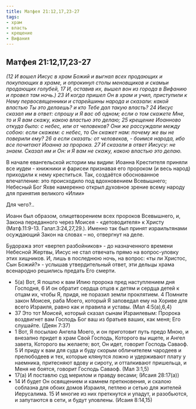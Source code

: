 ```yaml
---
title: Матфея 21:12,17,23-27 
tags: 
- храм
- власть
- крещение
- Вифания
---
```


## Матфея 21:12,17,23-27

*(12 И вошел Иисус в храм Божий и выгнал всех продающих и покупающих в храме, и опрокинул столы меновщиков и скамьи продающих голубей, 17 И, оставив их, вышел вон из города в Вифанию и провел там ночь.)
23 И когда пришел Он в храм и учил, приступили к Нему первосвященники и старейшины народа и сказали: какой властью Ты это делаешь? и кто Тебе дал такую власть? 24 Иисус сказал им в ответ: спрошу и Я вас об одном; если о том скажете Мне, то и Я вам скажу, какою властью это делаю; 25 крещение Иоанново откуда было: с небес, или от человеков? Они же рассуждали между собою: если скажем: с небес, то Он скажет нам: почему же вы не поверили ему? 26 а если сказать: от человеков, - боимся народа, ибо все почитают Иоанна за пророка. 27 И сказали в ответ Иисусу: не знаем. Сказал им и Он: и Я вам не скажу, какою властью это делаю.* 

В начале евангельской истории мы видим: Иоанна Крестителя приняли все иудеи - книжники и фарисеи признавая его пророком (и весь народ) приходили к нему креститься. Так, создаётся обоснованное впечатление: это происходило под вдохновением Всевышнего; Небесный Бог Яхве намеренно открыл духовное зрение всему народу для принятия великого «Илии» 

Для чего?..

Иоанн был образом, олицетворением всех пророков Всевышнего, и, Закона переданного через Моисея - «детоводителя» к Христу (Матф.11:9-13. Галат.3:24,27,29.). Именно так был принят израильтянами осуждающий Закон на словах – но, отвергнут на деле. 

Будоража этот «вертеп разбойников» - до назначенного времени Небесной Жертвы, Иисус не стал отвечать прямо на вопрос-уловку этих хищников. И, лишь в последнюю ночь, на вопрос: «ты ли Христос, Сын Божий?» - услышав утвердительный ответ, эти дельцы 
храма всенародно решились предать Его смерти. 

- 5(а) Вот, Я пошлю к вам Илию пророка пред наступлением дня Господня, 6 И он обратит сердца отцов к детям и сердца детей к отцам их, чтобы Я, придя, не поразил земли проклятием. 4 Помните закон Моисея, раба Моего, который Я заповедал ему на Хориве для всего Израиля, равно как и правила и уставы. (Мал 4:5(а),6,4)
- 37 Это тот Моисей, который сказал сынам Израилевым: Пророка воздвигнет вам Господь Бог ваш из братьев ваших, как меня; Его слушайте. (Деян 7:37)
- 1 Вот, Я посылаю Ангела Моего, и он приготовит путь предо Мною, и внезапно придет в храм Свой Господь, Которого вы ищете, и Ангел завета, Которого вы желаете; вот, Он идет, говорит Господь Саваоф. 5 И приду к вам для суда и буду скорым обличителем чародеев и прелюбодеев и тех, которые клянутся ложно и удерживают плату у наемника, притесняют вдову и сироту, и отталкивают пришельца, и Меня не боятся, говорит Господь Саваоф. (Мал 3:1,5)
- 17(а) И поставлю суд мерилом и правду весами; (Исаия 28:17(а))
- 14 И будет Он освящением и камнем преткновения, и скалою соблазна для обоих домов Израиля, петлею и сетью для жителей Иерусалима. 15 И многие из них преткнутся и упадут, и разобьются, и запутаются в сети, и будут уловлены. (Исаия 8:14,15)
